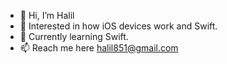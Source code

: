 - 👋 Hi, I’m Halil
- 👀 Interested in how iOS devices work and Swift.
- 🌱 Currently learning Swift.
- 📫 Reach me here halil851@gmail.com

<!---
halil851/halil851 is a ✨ special ✨ repository because its `README.md` (this file) appears on your GitHub profile.
You can click the Preview link to take a look at your changes.
--->
